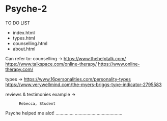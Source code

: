 # Psyche-2

TO DO LIST
- index.html
- types.html
- counselling.html
- about.html


Can refer to:
counselling ->
https://www.thehelptalk.com/
https://www.talkspace.com/online-therapy/
https://www.online-therapy.com/

types ->
https://www.16personalities.com/personality-types
https://www.verywellmind.com/the-myers-briggs-type-indicator-2795583

reviews & testimonies example ->

          Rebecca, Student
Psyche helped me alot! ..............
.....................................

